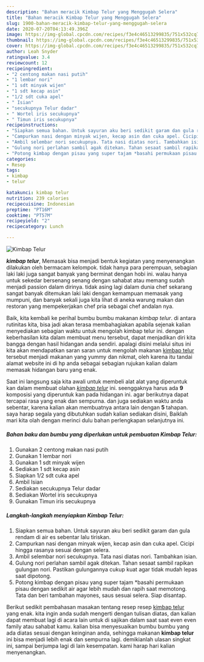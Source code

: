 ```yaml
---
description: "Bahan meracik Kimbap Telur yang Menggugah Selera"
title: "Bahan meracik Kimbap Telur yang Menggugah Selera"
slug: 1900-bahan-meracik-kimbap-telur-yang-menggugah-selera
date: 2020-07-20T04:13:49.396Z
image: https://img-global.cpcdn.com/recipes/f3e4c46513299835/751x532cq70/kimbap-telur-foto-resep-utama.jpg
thumbnail: https://img-global.cpcdn.com/recipes/f3e4c46513299835/751x532cq70/kimbap-telur-foto-resep-utama.jpg
cover: https://img-global.cpcdn.com/recipes/f3e4c46513299835/751x532cq70/kimbap-telur-foto-resep-utama.jpg
author: Leah Snyder
ratingvalue: 3.4
reviewcount: 12
recipeingredient:
- "2 centong makan nasi putih"
- "1 lembar nori"
- "1 sdt minyak wijen"
- "1 sdt kecap asin"
- "1/2 sdt cuka apel"
- " Isian"
- "secukupnya Telur dadar"
- " Wortel iris secukupnya"
- " Timun iris secukupnya"
recipeinstructions:
- "Siapkan semua bahan. Untuk sayuran aku beri sedikit garam dan gula rendam di air es sebentar lalu tiriskan."
- "Campurkan nasi dengan minyak wijen, kecap asin dan cuka apel. Cicipi hingga rasanya sesuai dengan selera."
- "Ambil selembar nori secukupnya. Tata nasi diatas nori. Tambahkan isian."
- "Gulung nori perlahan sambil agak ditekan. Tahan sesaat sambil rapikan gulungan nori. Pastikan gulungannya cukup kuat agar tidak mudah lepas saat dipotong."
- "Potong kimbap dengan pisau yang super tajam *basahi permukaan pisau dengan sedikit air agar lebih mudah dan rapih saat memotong. Tata dan beri tambahan mayones, saus sesuai selera. Siap disantap."
categories:
- Resep
tags:
- kimbap
- telur

katakunci: kimbap telur 
nutrition: 239 calories
recipecuisine: Indonesian
preptime: "PT16M"
cooktime: "PT57M"
recipeyield: "2"
recipecategory: Lunch

---
```



![Kimbap Telur](https://img-global.cpcdn.com/recipes/f3e4c46513299835/751x532cq70/kimbap-telur-foto-resep-utama.jpg)

<b><i>kimbap telur</i></b>, Memasak bisa menjadi bentuk kegiatan yang menyenangkan dilakukan oleh bermacam kelompok. tidak hanya para perempuan, sebagian laki laki juga sangat banyak yang berminat dengan hobi ini. walau hanya untuk sekedar bersenang senang dengan sahabat atau memang sudah menjadi passion dalam dirinya. tidak asing lagi dalam dunia chef sekarang sangat banyak ditemukan laki laki dengan kemampuan memasak yang mumpuni, dan banyak sekali juga kita lihat di aneka warung makan dan restoran yang mempekerjakan chef pria sebagai chef andalan nya.

Baik, kita kembali ke perihal bumbu bumbu makanan <i>kimbap telur</i>. di antara rutinitas kita, bisa jadi akan terasa membahagiakan apabila sejenak kalian menyediakan sebagian waktu untuk mengolah kimbap telur ini. dengan keberhasilan kita dalam membuat menu tersebut, dapat menjadikan diri kita bangga dengan hasil hidangan anda sendiri. apalagi disini melalui situs ini kita akan mendapatkan saran saran untuk mengolah makanan <u>kimbap telur</u> tersebut menjadi makanan yang yummy dan nikmat, oleh karena itu tandai alamat website ini di hp anda sebagai sebagian rujukan kalian dalam memasak hidangan baru yang enak.




Saat ini langsung saja kita awali untuk membeli alat alat yang diperuntuk kan dalam membuat olahan <u><i>kimbap telur</i></u> ini. seenggaknya harus ada <b>9</b> komposisi yang diperuntuk kan pada hidangan ini. agar berikutnya dapat tercapai rasa yang enak dan sempurna. dan juga sediakan waktu anda sebentar, karena kalian akan membuatnya antara lain dengan <b>5</b> tahapan. saya harap segala yang dibutuhkan sudah kalian sediakan disini, Baiklah mari kita olah dengan merinci dulu bahan perlengkapan selanjutnya ini.

<!--inarticleads1-->

##### Bahan baku dan bumbu yang diperlukan untuk pembuatan Kimbap Telur:

1. Gunakan 2 centong makan nasi putih
1. Gunakan 1 lembar nori
1. Gunakan 1 sdt minyak wijen
1. Sediakan 1 sdt kecap asin
1. Siapkan 1/2 sdt cuka apel
1. Ambil  Isian
1. Sediakan secukupnya Telur dadar
1. Sediakan  Wortel iris secukupnya
1. Gunakan  Timun iris secukupnya




<!--inarticleads2-->

##### Langkah-langkah menyiapkan Kimbap Telur:

1. Siapkan semua bahan. Untuk sayuran aku beri sedikit garam dan gula rendam di air es sebentar lalu tiriskan.
1. Campurkan nasi dengan minyak wijen, kecap asin dan cuka apel. Cicipi hingga rasanya sesuai dengan selera.
1. Ambil selembar nori secukupnya. Tata nasi diatas nori. Tambahkan isian.
1. Gulung nori perlahan sambil agak ditekan. Tahan sesaat sambil rapikan gulungan nori. Pastikan gulungannya cukup kuat agar tidak mudah lepas saat dipotong.
1. Potong kimbap dengan pisau yang super tajam *basahi permukaan pisau dengan sedikit air agar lebih mudah dan rapih saat memotong. Tata dan beri tambahan mayones, saus sesuai selera. Siap disantap.




Berikut sedikit pembahasan masakan tentang resep resep <u>kimbap telur</u> yang enak. kita ingin anda sudah mengerti dengan tulisan diatas, dan kalian dapat membuat lagi di acara lain untuk di sajikan dalam saat saat even even family atau sahabat kamu. kalian bisa menyesuaikan bumbu bumbu yang ada diatas sesuai dengan keinginan anda, sehingga makanan <b>kimbap telur</b> ini bisa menjadi lebih enak dan sempurna lagi. demikianlah ulasan singkat ini, sampai berjumpa lagi di lain kesempatan. kami harap hari kalian menyenangkan.
